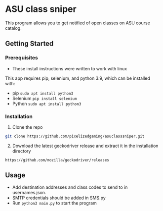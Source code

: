 # ASU class sniper
This program allows you to get notified of open classes on ASU course catalog.

## Getting Started
### Prerequisites
  * These install instructions were written to work with linux
 
  This app requires pip, selenium, and python 3.9, which can be installed with:
  * pip
    ```sudo apt install python3```
  * Selenium
    ```pip install selenium```
  * Python
    ```sudo apt install python3```
### Installation
  1. Clone the repo
   ```sh
   git clone https://github.com/pixelizedgaming/asuclasssniper.git
   ```
  2. Download the latest geckodriver release and extract it in the installation directory
  
    https://github.com/mozilla/geckodriver/releases
## Usage
  * Add destination addresses and class codes to send to in usernames.json.
  * SMTP credentials should be added in SMS.py
  * Run ```python3 main.py``` to start the program
  
